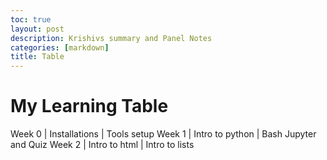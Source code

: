 ```yaml
---
toc: true
layout: post
description: Krishivs summary and Panel Notes 
categories: [markdown]
title: Table 
---
```


# My Learning Table


Week 0  | Installations   | Tools setup
Week 1  | Intro to python | Bash Jupyter and Quiz
Week 2  | Intro to html   | Intro to lists 